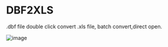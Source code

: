 # DBF2XLS
.dbf file double click convert .xls file, batch convert,direct open.

![image](/DBF2XLS/blob/main/dbf2xls.jpg)

